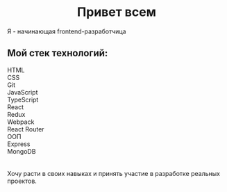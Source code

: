 
<h1 align="center">Привет всем</h1>
Я - начинающая frontend-разработчица
<h2>Мой стек технологий:</h2>
HTML<br>
CSS<br>
Git<br>
JavaScript<br>
TypeScript<br>
React<br>
Redux<br>
Webpack<br>
React Router<br>
ООП<br>
Express<br>
MongoDB<br>
<br>
<br>
Хочу расти в своих навыках и принять участие в разработке реальных проектов.
